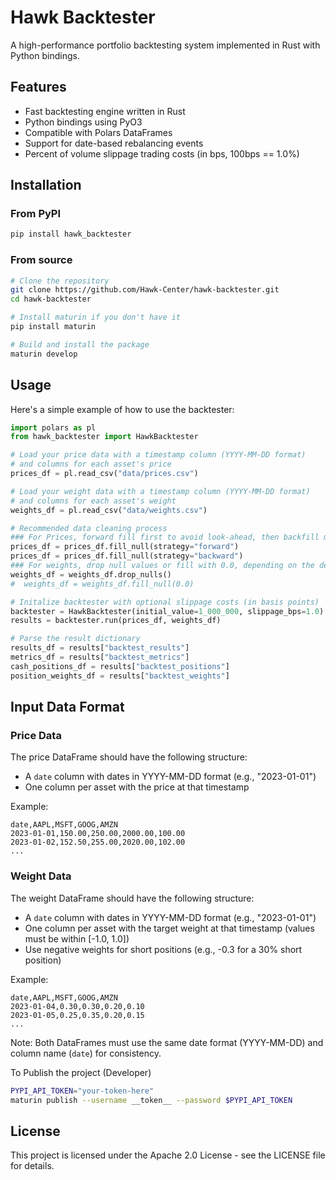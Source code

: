 # Hawk Backtester

A high-performance portfolio backtesting system implemented in Rust with Python bindings.

## Features

- Fast backtesting engine written in Rust
- Python bindings using PyO3
- Compatible with Polars DataFrames 
- Support for date-based rebalancing events
- Percent of volume slippage trading costs (in bps, 100bps == 1.0%)

## Installation

### From PyPI

```bash
pip install hawk_backtester
```

### From source

```bash
# Clone the repository
git clone https://github.com/Hawk-Center/hawk-backtester.git
cd hawk-backtester

# Install maturin if you don't have it
pip install maturin

# Build and install the package
maturin develop
```

## Usage

Here's a simple example of how to use the backtester:

```python
import polars as pl
from hawk_backtester import HawkBacktester

# Load your price data with a timestamp column (YYYY-MM-DD format)
# and columns for each asset's price
prices_df = pl.read_csv("data/prices.csv")

# Load your weight data with a timestamp column (YYYY-MM-DD format)
# and columns for each asset's weight
weights_df = pl.read_csv("data/weights.csv")

# Recommended data cleaning process
### For Prices, forward fill first to avoid look-ahead, then backfill missing data
prices_df = prices_df.fill_null(strategy="forward")
prices_df = prices_df.fill_null(strategy="backward")
### For weights, drop null values or fill with 0.0, depending on the desired behavior.
weights_df = weights_df.drop_nulls()
#  weights_df = weights_df.fill_null(0.0)

# Initalize backtester with optional slippage costs (in basis points)
backtester = HawkBacktester(initial_value=1_000_000, slippage_bps=1.0)
results = backtester.run(prices_df, weights_df)

# Parse the result dictionary
results_df = results["backtest_results"]
metrics_df = results["backtest_metrics"]
cash_positions_df = results["backtest_positions"]
position_weights_df = results["backtest_weights"]
```

## Input Data Format

### Price Data

The price DataFrame should have the following structure:
- A `date` column with dates in YYYY-MM-DD format (e.g., "2023-01-01")
- One column per asset with the price at that timestamp

Example:
```
date,AAPL,MSFT,GOOG,AMZN
2023-01-01,150.00,250.00,2000.00,100.00
2023-01-02,152.50,255.00,2020.00,102.00
...
```

### Weight Data

The weight DataFrame should have the following structure:
- A `date` column with dates in YYYY-MM-DD format (e.g., "2023-01-01")
- One column per asset with the target weight at that timestamp (values must be within [-1.0, 1.0])
- Use negative weights for short positions (e.g., -0.3 for a 30% short position)

Example:
```
date,AAPL,MSFT,GOOG,AMZN
2023-01-04,0.30,0.30,0.20,0.10
2023-01-05,0.25,0.35,0.20,0.15
...
```

Note: Both DataFrames must use the same date format (YYYY-MM-DD) and column name (`date`) for consistency.

To Publish the project (Developer)
```bash
PYPI_API_TOKEN="your-token-here"
maturin publish --username __token__ --password $PYPI_API_TOKEN
```

## License

This project is licensed under the Apache 2.0 License - see the LICENSE file for details.

